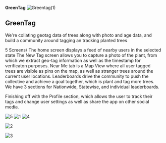 **GreenTag** 
![Greentag(1)](https://user-images.githubusercontent.com/69467316/117923387-92953500-b311-11eb-949f-5caf7ccf1c41.png)


## GreenTag 
We're collating geotag data of trees along with photo and age data, and build a community around tagging an tracking planted trees
 
5 Screens/
The home screen displays a feed of nearby users in the selected state
The New Tag screen allows you to capture a photo of the plant, from which we extract geo-tag information as well as the timestamp for verificaton purposes.
Near Me tab is a Map View where all user tagged trees are visible as pins on the map, as well as stranger trees around the current user locations.
Leaderboards drive the community to push the collective and achieve a goal together, which is plant and tag more trees. We have 3 sections for Nationwide, Statewise, and individual leaderboards.

Finishing off with the Profile section, which allows the user to track their tags and change user settings as well as share the app on other social media.



![5](https://user-images.githubusercontent.com/69467316/117923008-fa974b80-b310-11eb-901e-16f6c9f1361e.png)
![1](https://user-images.githubusercontent.com/69467316/117923014-fe2ad280-b310-11eb-8122-9c71d8ae2628.png)
![4](https://user-images.githubusercontent.com/69467316/117923054-0edb4880-b311-11eb-8e4b-7ebaa5a59640.png)

![2](https://user-images.githubusercontent.com/69467316/117923029-084cd100-b311-11eb-96e3-c401fe204923.png)

![3](https://user-images.githubusercontent.com/69467316/117923039-0b47c180-b311-11eb-9a95-392b8b136ab9.png)






